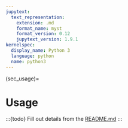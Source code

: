 ```yaml
---
jupytext:
  text_representation:
    extension: .md
    format_name: myst
    format_version: 0.12
    jupytext_version: 1.9.1
kernelspec:
  display_name: Python 3
  language: python
  name: python3
---
```


(sec_usage)=

# Usage

:::{todo}
Fill out details from the [README.md](https://github.com/hyanwong/GeneticInheritanceGraphLibrary/blob/main/README.md)
:::
